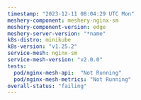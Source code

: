 ```yaml
---
timestamp: "2023-12-11 08:04:29 UTC Mon"
meshery-component: meshery-nginx-sm
meshery-component-version: edge
meshery-server-version: "*name"
k8s-distro: minikube
k8s-version: "v1.25.2"
service-mesh: nginx-sm
service-mesh-version: "v2.0.0"
tests:
  pod/nginx-mesh-api:  "Not Running"
  pod/nginx-mesh-metrics: "Not Running"
overall-status: "failing"
---
```


